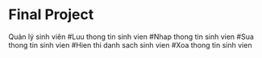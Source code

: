 # Final Project
Quản lý sinh viên
#Luu thong tin sinh vien
#Nhap thong tin sinh vien
#Sua thong tin sinh vien
#Hien thi danh sach sinh vien
#Xoa thong tin sinh vien
